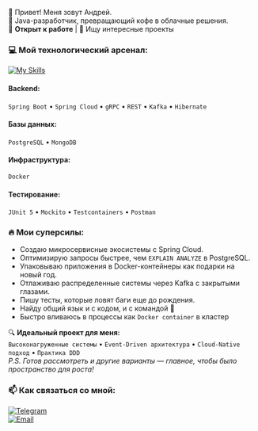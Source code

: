 👋 Привет! Меня зовут Андрей.   
🚀 Java-разработчик, превращающий кофе в облачные решения.   
💼 **Открыт к работе** | 🚀 Ищу интересные проекты

### 💻 Мой технологический арсенал:
[![My Skills](https://skillicons.dev/icons?i=java,spring,hibernate,postgres,mongodb,docker,kafka,idea,maven,git,github)](https://skillicons.dev)

#### Backend:
`Spring Boot` • `Spring Cloud` • `gRPC` • `REST` • `Kafka` • `Hibernate`

#### Базы данных:
`PostgreSQL` • `MongoDB` 

#### Инфраструктура:
`Docker`

#### Тестирование:
`JUnit 5` • `Mockito` • `Testcontainers` • `Postman`

### 🔥 Мои суперсилы:
- Создаю микросервисные экосистемы с Spring Cloud.
- Оптимизирую запросы быстрее, чем `EXPLAIN ANALYZE` в PostgreSQL.
- Упаковываю приложения в Docker-контейнеры как подарки на новый год.
- Отлаживаю распределенные системы через Kafka с закрытыми глазами.
- Пишу тесты, которые ловят баги еще до рождения.
- Найду общий язык и с кодом, и с командой 🤝
- Быстро вливаюсь в процессы как `Docker container` в кластер

🔍 **Идеальный проект для меня:**  
`Высоконагруженные системы` • `Event-Driven архитектура` • `Cloud-Native подход` • `Практика DDD`  
*P.S. Готов рассмотреть и другие варианты — главное, чтобы было пространство для роста!*

### 📫 Как связаться со мной:
[![Telegram](https://img.shields.io/badge/Telegram-26A5E4?style=flat&logo=telegram&logoColor=white)](https://t.me/Kotelnikov_AV)   
[![Email](https://img.shields.io/badge/Email-EA4335?style=flat&logo=gmail&logoColor=white)](mailto:Kotelnikov.Andrey.Dev@ya.ru)
